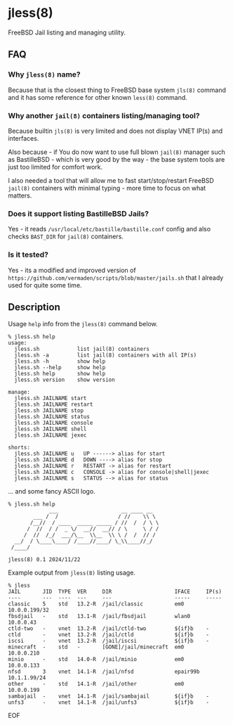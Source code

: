 # jless(8)
FreeBSD Jail listing and managing utility.

## FAQ

### Why `jless(8)` name?
Because that is the closest thing to FreeBSD base system `jls(8)` command and it has some reference for other known `less(8)` command.

### Why another `jail(8)` containers listing/managing tool?
Because builtin `jls(8)` is very limited and does not display VNET IP(s) and interfaces.

Also because - if You do now want to use full blown `jail(8)` manager such as BastilleBSD - which is very good by the way - the base system tools are just too limited for comfort work.

I also needed a tool that will allow me to fast start/stop/restart FreeBSD `jail(8)` containers with minimal typing - more time to focus on what matters.

### Does it support listing BastilleBSD Jails?

Yes - it reads `/usr/local/etc/bastille/bastille.conf` config and also checks `BAST_DIR` for `jail(8)` containers.

### Is it tested?

Yes - its a modified and improved version of `https://github.com/vermaden/scripts/blob/master/jails.sh` that I already used for quite some time.


## Description

Usage `help` info from the `jless(8)` command below.

```
% jless.sh help
usage:
  jless.sh            list jail(8) containers
  jless.sh -a         list jail(8) containers with all IP(s)
  jless.sh -h         show help
  jless.sh --help     show help
  jless.sh help       show help
  jless.sh version    show version

manage:
  jless.sh JAILNAME start
  jless.sh JAILNAME restart
  jless.sh JAILNAME stop
  jless.sh JAILNAME status
  jless.sh JAILNAME console
  jless.sh JAILNAME shell
  jless.sh JAILNAME jexec

shorts:
  jless.sh JAILNAME u   UP ------> alias for start
  jless.sh JAILNAME d   DOWN ----> alias for stop
  jless.sh JAILNAME r   RESTART -> alias for restart
  jless.sh JAILNAME c   CONSOLE -> alias for console|shell|jexec
  jless.sh JAILNAME s   STATUS --> alias for status
```

... and some fancy ASCII logo.

```
% jless.sh help
             ___                    __ ____ __
        ___ /  /                   / //    \\ \
       /__//  / ____  _____ _____ / //  /  / \ \
      /  //  / /  _ \/  __//  __// / \     \ / /
     /  //  /_/  ___/\__  \\__  \\ \ /  /  // /
  __/  / \____\____/ /____//____/ \_\\____//_/
 /____/

jless(8) 0.1 2024/11/22

```

Example output from `jless(8)` listing usage.

```
% jless
JAIL       JID  TYPE  VER     DIR                    IFACE     IP(s)
----       ---  ----  ---     ---                    -----     -----
classic    5    std   13.2-R  /jail/classic          em0       10.0.0.199/32
fbsdjail   -    std   13.1-R  /jail/fbsdjail         wlan0     10.0.0.43
ctld-two   -    vnet  13.2-R  /jail/ctld-two         ${if}b    -
ctld       -    vnet  13.2-R  /jail/ctld             ${if}b    -
iscsi      -    vnet  13.2-R  /jail/iscsi            ${if}b    -
minecraft  -    std   -       [GONE]/jail/minecraft  em0       10.0.0.210
minio      -    std   14.0-R  /jail/minio            em0       10.0.0.133
nfsd       3    vnet  14.1-R  /jail/nfsd             epair99b  10.1.1.99/24
other      -    std   14.1-R  /jail/other            em0       10.0.0.199
sambajail  -    vnet  14.1-R  /jail/sambajail        ${if}b    -
unfs3      -    vnet  14.1-R  /jail/unfs3            ${if}b    -

```

EOF
